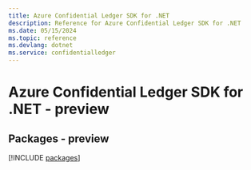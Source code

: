 ```yaml
---
title: Azure Confidential Ledger SDK for .NET
description: Reference for Azure Confidential Ledger SDK for .NET
ms.date: 05/15/2024
ms.topic: reference
ms.devlang: dotnet
ms.service: confidentialledger
---
```

# Azure Confidential Ledger SDK for .NET - preview
## Packages - preview
[!INCLUDE [packages](confidential-ledger-index.md)]